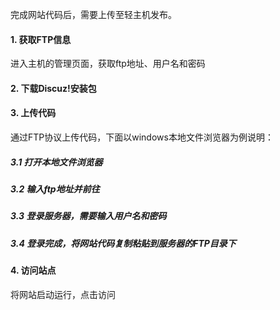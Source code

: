 完成网站代码后，需要上传至轻主机发布。

#### 1.	获取FTP信息
进入主机的管理页面，获取ftp地址、用户名和密码

#### 2. 下载Discuz!安装包

#### 3.	上传代码
通过FTP协议上传代码，下面以windows本地文件浏览器为例说明：

##### 3.1 打开本地文件浏览器
##### 3.2 输入ftp地址并前往
##### 3.3 登录服务器，需要输入用户名和密码
##### 3.4 登录完成，将网站代码复制粘贴到服务器的FTP目录下

#### 4. 访问站点
将网站启动运行，点击访问